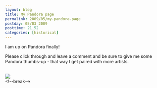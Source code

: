 ```yaml
---
layout: blog
title: My Pandora page
permalink: 2009/05/my-pandora-page
postday: 05/03 2009
posttime: 21_52
categories: [historical]
---
```


<p>I am up on Pandora finally!</p>
<p>Please click through and leave a comment and be sure to give me some Pandora thumbs-up - that way I get paired with more artists.</p>
<p><a href="http://www.pandora.com/music/artist/krister%20axel"><br />
<img src="http://kristeraxel.com/images/AAR-pandora.jpg" /></a><br />
&lt;!--break--></p>
